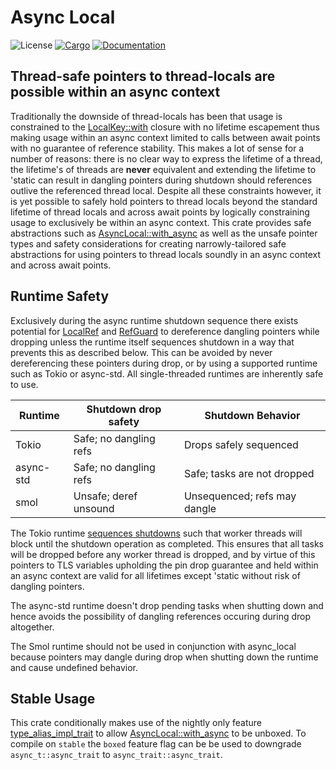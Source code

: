 # Async Local
![License](https://img.shields.io/badge/license-MIT-green.svg)
[![Cargo](https://img.shields.io/crates/v/async-local.svg)](https://crates.io/crates/async-local)
[![Documentation](https://docs.rs/async-local/badge.svg)](https://docs.rs/async-local)

## Thread-safe pointers to thread-locals are possible within an async context

Traditionally the downside of thread-locals has been that usage is constrained to the [LocalKey::with](https://doc.rust-lang.org/std/thread/struct.LocalKey.html#method.with) closure with no lifetime escapement thus making usage within an async context limited to calls between await points with no guarantee of reference stability. This makes a lot of sense for a number of reasons: there is no clear way to express the lifetime of a thread, the lifetime's of threads are **never** equivalent and extending the lifetime to 'static can result in dangling pointers during shutdown should references outlive the referenced thread local. Despite all these constraints however, it is yet possible to safely hold pointers to thread locals beyond the standard lifetime of thread locals and across await points by logically constraining usage to exclusively be within an async context. This crate provides safe abstractions such as [AsyncLocal::with_async](https://docs.rs/async-local/latest/async_local/trait.AsyncLocal.html#tymethod.with_async) as well as the unsafe pointer types and safety considerations for creating narrowly-tailored safe abstractions for using pointers to thread locals soundly in an async context and across await points.

## Runtime Safety

Exclusively during the async runtime shutdown sequence there exists potential for [LocalRef](https://docs.rs/async-local/latest/async_local/struct.LocalRef.html) and [RefGuard](https://docs.rs/async-local/latest/async_local/struct.RefGuard.html) to dereference dangling pointers while dropping unless the runtime itself sequences shutdown in a way that prevents this as described below. This can be avoided by never dereferencing these pointers during drop, or by using a supported runtime such as Tokio or async-std. All single-threaded runtimes are inherently safe to use.

| Runtime      | Shutdown drop safety   | Shutdown Behavior             |
| ------------ | ---------------------- | ----------------------------- |
| Tokio        | Safe; no dangling refs | Drops safely sequenced        |
| async-std    | Safe; no dangling refs | Safe; tasks are not dropped   |
| smol         | Unsafe; deref unsound  | Unsequenced; refs may dangle  |

The Tokio runtime [sequences shutdowns](https://github.com/tokio-rs/tokio/blob/b2f5dbea4703be0c97150b91d3b2c46f29f1a0bf/tokio/src/runtime/runtime.rs#L27-L32) such that worker threads will block until the shutdown operation as completed. This ensures that all tasks will be dropped before any worker thread is dropped, and by virtue of this pointers to TLS variables upholding the pin drop guarantee and held within an async context are valid for all lifetimes except 'static without risk of dangling pointers.

The async-std runtime doesn't drop pending tasks when shutting down and hence avoids the possibility of dangling references occuring during drop altogether.

The Smol runtime should not be used in conjunction with async_local because pointers may dangle during drop when shutting down the runtime and cause undefined behavior.

## Stable Usage

This crate conditionally makes use of the nightly only feature [type_alias_impl_trait](https://rust-lang.github.io/rfcs/2515-type_alias_impl_trait.html) to allow [AsyncLocal::with_async](https://docs.rs/async-local/latest/async_local/trait.AsyncLocal.html#tymethod.with_async) to be unboxed. To compile on `stable` the `boxed` feature flag can be be used to downgrade `async_t::async_trait` to `async_trait::async_trait`.
